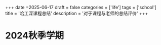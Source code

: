 +++
date =2025-06-17
draft = false
categories = ['life']
tags = ['school']
title = '哈工深课程总结'
description = '对于课程与老师的总结评价'
+++

#  2024秋季学期


